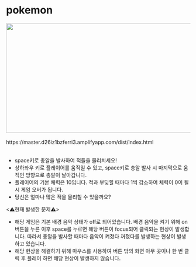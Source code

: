 # pokemon
<img src="https://github.com/ReadMyMemory/gptStudyClassTestRepo/assets/122192096/38f273c0-d2f7-4690-b726-7a9e29da4e6f" width="600" height="300">
<br><br>
https://master.d26iz1bzferri3.amplifyapp.com/dist/index.html
<br><br>

- space키로 총알을 발사하여 적들을 물리치세요! <br>
- 상하좌우 키로 플레이어를 움직일 수 있고, space키로 총알 발사 시 마지막으로 움직인 방향으로 총알이 날아갑니다. <br> 
- 플레이어의 기본 체력은 10입니다. 적과 부딪힐 때마다 1씩 감소하여 체력이 0이 될 시 게임 오버가 됩니다.  <br>
- 당신은 얼마나 많은 적을 물리칠 수 있을까요? <br>


<⚠현재 발생한 문제⚠️>
- 해당 게임은 기본 배경 음악 상태가 off로 되어있습니다. 배경 음악을 켜기 위해 on 버튼을 누른 이후 space를 누르면 해당 버튼이 focus되어 클릭되는 현상이 발생합니다. 따라서 총알을 발사할 때마다 음악이 켜졌다 꺼졌다를 발생하는 현상이 발생하고 있습니다.
- 해당 현상을 해결하기 위해 마우스를 사용하여 버튼 밖의 화면 아무 곳이나 한 번 클릭 후 플레이 하면 해당 현상이 발생하지 않습니다. 
